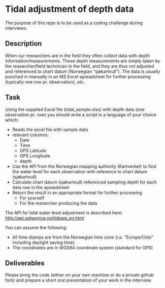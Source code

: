 # Tidal adjustment of depth data

The purpose of this repo is to be used as a coding challenge during interviews.

## Description

When our researchers are in the field they often collect data with depth information/measurements.
These depth measurements are simply taken by the researcher/field technician in the field, and they are
thus not adjusted and referenced to chart datum (Norwegian “sjøkartnull”).
The data is usually punched in manually in an MS Excel spreadsheet for further processing (typically one
row pr. observation), etc.

## Task

Using the supplied Excel file (tidal_sample.xlsx) with depth data (one observation pr. row) you should write a script
in a language of your choice which:
- Reads the excel file with sample data
- relevant columns:
  - Date
  - Time
  - GPS Latitude
  - GPS Longitude
  - depth
- Use the API from the Norwegian mapping authority (Kartverket) to find the water level for each observation with reference to chart datum (sjøkartnull)
- Calculate chart datum (sjøkartnull) referenced sampling depth for each data row in the spreadsheet
- Return the result in an appropriate format for further processing
  - For yourself
  - For the researcher producing the data

The API for tidal water level adjustment is described here: http://api.sehavniva.no/tideapi_en.html

You can assume the following:
  - All time stamps are from the Norwegian time zone (i.e. "Europe/Oslo" including daylight saving time).
  - The coordinates are in WGS84 coordinate system (standard for GPS)

## Deliverables

Please bring the code (either on your own machine or do a private github fork) and prepare a short oral presentation of your work in the interview.
